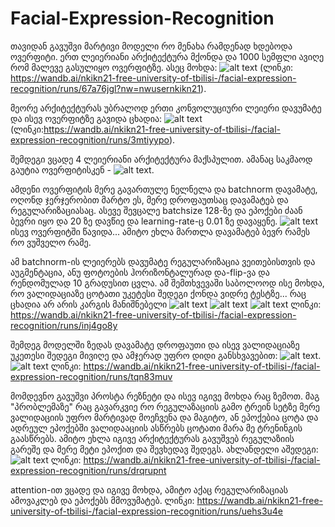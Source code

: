 # Facial-Expression-Recognition


თავიდან გავუშვი მარტივი მოდელი რო მენახა რამდენად ხდებოდა ოვერფიტი. ერთ ლეიერიანი არქიტექტურა მქონდა და 1000 სემფლი ავიღე რომ მალევე გასულიყო ოვერფიტზე. ასეც მოხდა: ![alt text](image.png) (ლინკი: https://wandb.ai/nkikn21-free-university-of-tbilisi-/facial-expression-recognition/runs/67a76jgl?nw=nwusernkikn21). 

მეორე არქიტექტურას უბრალოდ ერთი კონვოლუციური ლეიერი დავუმატე და ისევ ოვერფიტზე გავიდა ცხადია: ![alt text](image-1.png) (ლინკი:https://wandb.ai/nkikn21-free-university-of-tbilisi-/facial-expression-recognition/runs/3mtiyypo). 

შემდეგი ვცადე 4 ლეიერიანი არქიტექტურა მაქსპულით. ამანაც საკმაოდ გაუტია ოვერფიტისკენ - ![alt text](image-2.png). 

ამდენი ოვერფიტის მერე გავართულე ნელნელა და batchnorm დავამატე, ოღონდ ჯერჯერობით მარტო ეს, მერე დროფაუთსაც დავამატებ და რეგულარიზაციასაც. ასევე შევცალე batchsize 128-ზე და ეპოქები ძაან ბევრი იყო და 20 ზე დავწიე და learning-rate-ც 0.01 ზე დავაყენე.  ![alt text](image-3.png)  ისევ ოვერფიტში წავიდა...
ამიტო ეხლა მართლა დავამატებ ბევრ რამეს რო ვუშველო რამე.

ამ batchnorm-ის ლეიერებს დავუმატე რეგულარიზაცია ვეითებისთვის და აუგმენტაცია, ანუ ფოტოების ჰორიზონტალურად და-flip-ვა და რენდომულად 10 გრადუსით ცვლა. ამ შემთხვევაში საბოლოოდ ისე მოხდა, რო ვალიდაციაზე ცოტათი უკეტესი შედეგი ქონდა ვიდრე ტესტზე...
რაც ცხადია არ არის კარგის მანიშნებელი ![alt text](image-4.png) ![alt text](image-5.png) ![alt text](image-6.png) ლინკი:  https://wandb.ai/nkikn21-free-university-of-tbilisi-/facial-expression-recognition/runs/inj4go8y 

შემდეგ მოდელში ზედას დავამატე დროფაუთი და ისევ ვალიდაციაზე უკეთესი შედეგი მივიღე და ამჯერად უფრო დიდი განსხვავებით: ![alt text](image-7.png). ![alt text](image-8.png) ლინკი:  https://wandb.ai/nkikn21-free-university-of-tbilisi-/facial-expression-recognition/runs/tqn83muv

მომდევნო გავუშვი პროსტა რეზნეტი და ისევ იგივე მოხდა რაც ზემოთ. მაგ "პრობლემაზე" რაც გავარკვიე რო რეგულაზაციის გამო ტრეინ სეტზე მერე ვალიდაციის უფრო მარტივად მოეჩვენა და მაგიტო, ან ეპოქებია ცოტა და ადრეულ ეპოქებში ვალიდააციის ასწრებს ცოტათი მარა მე ტრენინგის გაასწრებს. ამიტო ეხლა იგივე არქიტექტურას გავუშვებ რეგულაზიის გარეშე და მერე მეტი ეპოქით და შევხედავ შედეგს. ახლანდელი აშედეგი: ![alt text](image-9.png) ლინკი:  https://wandb.ai/nkikn21-free-university-of-tbilisi-/facial-expression-recognition/runs/drqrupnt 


attention-ით ვცადე და იგივე მოხდა, ამიტო აქაც რეგულარიზაციას ამოვაკლებ და ეპოქებს მმოვუმატებ. ლინკი: https://wandb.ai/nkikn21-free-university-of-tbilisi-/facial-expression-recognition/runs/uehs3u4e 




